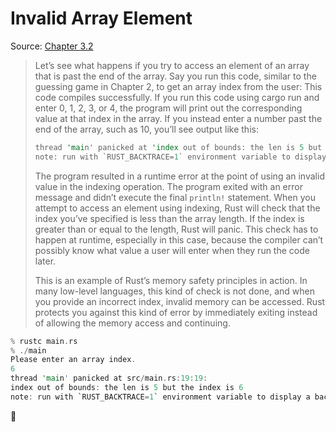 # Invalid Array Element

Source: [Chapter 3.2](https://rust-book.cs.brown.edu/ch03-02-data-types.html)

> Let’s see what happens if you try to access an element of an array that is past the end of the array. Say you run this code, similar to the guessing game in Chapter 2, to get an array index from the user:
> This code compiles successfully. If you run this code using cargo run and enter 0, 1, 2, 3, or 4, the program will print out the corresponding value at that index in the array. If you instead enter a number past the end of the array, such as 10, you’ll see output like this:
>
> ```rust
> thread 'main' panicked at 'index out of bounds: the len is 5 but the index is 10', src/main.rs:19:19
> note: run with `RUST_BACKTRACE=1` environment variable to display a backtrace
> ```
>
> The program resulted in a runtime error at the point of using an invalid value in the indexing operation.
> The program exited with an error message and didn’t execute the final `println!` statement.
> When you attempt to access an element using indexing,
> Rust will check that the index you’ve specified is less than the array length.
> If the index is greater than or equal to the length, Rust will panic.
> This check has to happen at runtime, especially in this case,
> because the compiler can’t possibly know what value a user will enter when they run the code later.
>
> This is an example of Rust’s memory safety principles in action.
> In many low-level languages, this kind of check is not done,
> and when you provide an incorrect index, invalid memory can be accessed.
> Rust protects you against this kind of error by immediately exiting instead of allowing the memory access and continuing.

```rust
% rustc main.rs
% ./main
Please enter an array index.
6
thread 'main' panicked at src/main.rs:19:19:
index out of bounds: the len is 5 but the index is 6
note: run with `RUST_BACKTRACE=1` environment variable to display a backtrace
```

:exploding_head:
